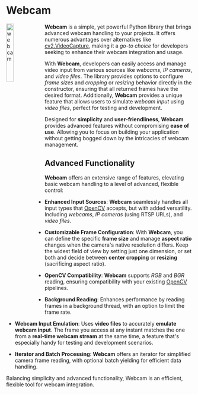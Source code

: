 # Webcam
<img alt="webcam" title="webcam" src="https://raw.githubusercontent.com/Eric-Canas/webcam/main/resources/logo.png" width="20%" align="left"> **Webcam** is a simple, yet powerful Python library that brings advanced webcam handling to your projects. It offers numerous advantages over alternatives like [cv2.VideoCapture](https://docs.opencv.org/3.4/d8/dfe/classcv_1_1VideoCapture.html#a57c0e81e83e60f36c83027dc2a188e80), making it a _go-to choice_ for developers seeking to enhance their webcam integration and usage.

With **Webcam**, developers can easily access and manage video input from various sources like _webcams_, _IP cameras_, and _video files_. The library provides options to configure *frame sizes* and *cropping* or *resizing* behavior directly in the constructor, ensuring that all returned frames have the desired format. Additionally, **Webcam** provides a unique feature that allows users to simulate *webcam input* using _video files_, perfect for testing and development.

Designed for **simplicity** and **user-friendliness**, **Webcam** provides advanced features without compromising **ease of use**. Allowing you to focus on building your application without getting bogged down by the intricacies of webcam management.


## Advanced Functionality
**Webcam** offers an extensive range of features, elevating basic webcam handling to a level of advanced, flexible control:

- **Enhanced Input Sources**: **Webcam** seamlessly handles all input types that [OpenCV](https://docs.opencv.org/3.4/d8/dfe/classcv_1_1VideoCapture.html#a949d90b766ba42a6a93fe23a67785951) accepts, but with added versatility. Including _webcams_, _IP cameras_ (using RTSP URLs), and _video files_.

- **Customizable Frame Configuration**: With **Webcam**, you can define the specific **frame size** and manage **aspect ratio** changes when the camera's native resolution differs. Keep the widest field of view by setting just one dimension, or set both and decide between **center cropping** or **resizing** (sacrificing aspect ratio).


- **OpenCV Compatibility**: **Webcam** supports *RGB* and *BGR* reading, ensuring compatibility with your existing [OpenCV](https://opencv.org/) pipelines.

- **Background Reading**: Enhances performance by reading frames in a background thread, with an option to limit the frame rate.

- **Webcam Input Emulation**: Uses **video files** to accurately **emulate webcam input**. The frame you access at any instant matches the one from a **real-time webcam stream** at the same time, a feature that's especially handy for testing and development scenarios.

- **Iterator and Batch Processing**: **Webcam** offers an iterator for simplified camera frame reading, with optional batch yielding for efficient data handling.

Balancing simplicity and advanced functionality, Webcam is an efficient, flexible tool for webcam integration.

